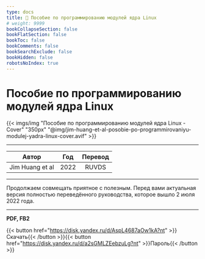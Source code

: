 ```yaml
---
type: docs
title: 🔷 Пособие по программированию модулей ядра Linux
# weight: 9999
bookCollapseSection: false
bookFlatSection: false
bookToc: false
bookComments: false
bookSearchExclude: false
bookHidden: false
robotsNoIndex: true
---
```


# Пособие по программированию модулей ядра Linux

{{< imgs/img "Пособие по программированию модулей ядра Linux - Cover" "350px" "@img/jim-huang-et-al-posobie-po-programmirovaniyu-modulej-yadra-linux-cover.avif" >}}

---

|      Автор      | Год  | Перевод |
| :-------------: | :--: | :-----: |
| Jim Huang et al | 2022 |  RUVDS  |

---

Продолжаем совмещать приятное с полезным. Перед вами актуальная версия полностью переведённого руководства, которое вышло 2 июля 2022 года.

---

**PDF, FB2**

{{< button href="https://disk.yandex.ru/d/AspL4687aOw1kA?nt" >}}Скачать{{< /button >}}{{< button href="https://disk.yandex.ru/d/a2sGMLZEebzuLg?nt" >}}Пароль{{< /button >}}
